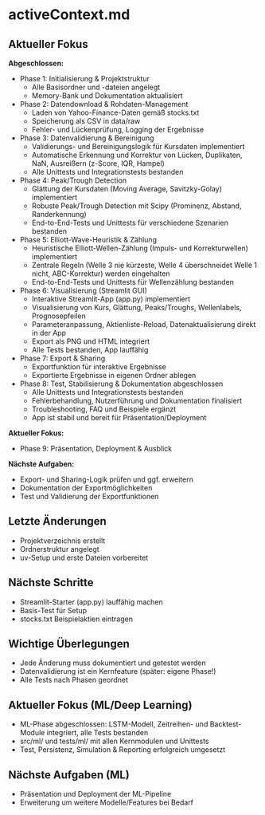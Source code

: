 # activeContext.md 

## Aktueller Fokus

**Abgeschlossen:**
- Phase 1: Initialisierung & Projektstruktur
  - Alle Basisordner und -dateien angelegt
  - Memory-Bank und Dokumentation aktualisiert
- Phase 2: Datendownload & Rohdaten-Management
  - Laden von Yahoo-Finance-Daten gemäß stocks.txt
  - Speicherung als CSV in data/raw
  - Fehler- und Lückenprüfung, Logging der Ergebnisse
- Phase 3: Datenvalidierung & Bereinigung
  - Validierungs- und Bereinigungslogik für Kursdaten implementiert
  - Automatische Erkennung und Korrektur von Lücken, Duplikaten, NaN, Ausreißern (z-Score, IQR, Hampel)
  - Alle Unittests und Integrationstests bestanden
- Phase 4: Peak/Trough Detection
  - Glättung der Kursdaten (Moving Average, Savitzky-Golay) implementiert
  - Robuste Peak/Trough Detection mit Scipy (Prominenz, Abstand, Randerkennung)
  - End-to-End-Tests und Unittests für verschiedene Szenarien bestanden
- Phase 5: Elliott-Wave-Heuristik & Zählung
  - Heuristische Elliott-Wellen-Zählung (Impuls- und Korrekturwellen) implementiert
  - Zentrale Regeln (Welle 3 nie kürzeste, Welle 4 überschneidet Welle 1 nicht, ABC-Korrektur) werden eingehalten
  - End-to-End-Tests und Unittests für Wellenzählung bestanden
- Phase 6: Visualisierung (Streamlit GUI)
  - Interaktive Streamlit-App (app.py) implementiert
  - Visualisierung von Kurs, Glättung, Peaks/Troughs, Wellenlabels, Prognosepfeilen
  - Parameteranpassung, Aktienliste-Reload, Datenaktualisierung direkt in der App
  - Export als PNG und HTML integriert
  - Alle Tests bestanden, App lauffähig
- Phase 7: Export & Sharing
  - Exportfunktion für interaktive Ergebnisse
  - Exportierte Ergebnisse in eigenen Ordner ablegen
- Phase 8: Test, Stabilisierung & Dokumentation abgeschlossen
  - Alle Unittests und Integrationstests bestanden
  - Fehlerbehandlung, Nutzerführung und Dokumentation finalisiert
  - Troubleshooting, FAQ und Beispiele ergänzt
  - App ist stabil und bereit für Präsentation/Deployment

**Aktueller Fokus:**
- Phase 9: Präsentation, Deployment & Ausblick

**Nächste Aufgaben:**
- Export- und Sharing-Logik prüfen und ggf. erweitern
- Dokumentation der Exportmöglichkeiten
- Test und Validierung der Exportfunktionen

## Letzte Änderungen
- Projektverzeichnis erstellt
- Ordnerstruktur angelegt
- uv-Setup und erste Dateien vorbereitet

## Nächste Schritte
- Streamlit-Starter (app.py) lauffähig machen
- Basis-Test für Setup
- stocks.txt Beispielaktien eintragen

## Wichtige Überlegungen
- Jede Änderung muss dokumentiert und getestet werden
- Datenvalidierung ist ein Kernfeature (später: eigene Phase!)
- Alle Tests nach Phasen geordnet


## Aktueller Fokus (ML/Deep Learning)
- ML-Phase abgeschlossen: LSTM-Modell, Zeitreihen- und Backtest-Module integriert, alle Tests bestanden
- src/ml/ und tests/ml/ mit allen Kernmodulen und Unittests
- Test, Persistenz, Simulation & Reporting erfolgreich umgesetzt

## Nächste Aufgaben (ML)
- Präsentation und Deployment der ML-Pipeline
- Erweiterung um weitere Modelle/Features bei Bedarf
